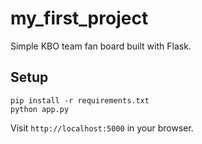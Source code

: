 # my_first_project

Simple KBO team fan board built with Flask.

## Setup
```
pip install -r requirements.txt
python app.py
```

Visit `http://localhost:5000` in your browser.
